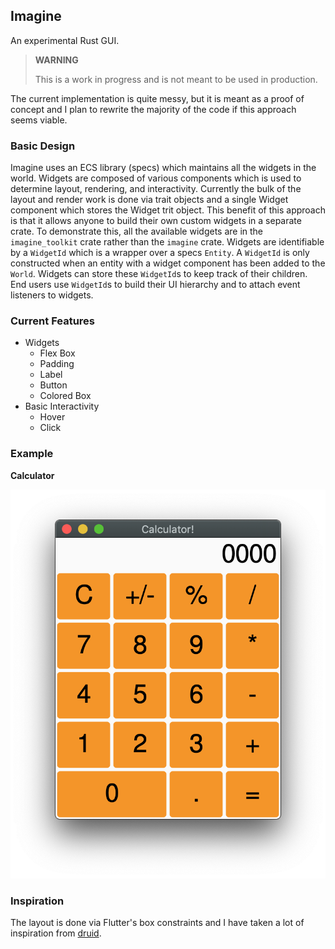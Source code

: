 ## Imagine

An experimental Rust GUI.

> **WARNING**
>
> This is a work in progress and is not meant to be used in production.

The current implementation is quite messy, but it is meant as a proof of concept and I plan to rewrite the majority of the code if this approach seems viable.

### Basic Design

Imagine uses an ECS library (specs) which maintains all the widgets in the world.
Widgets are composed of various components which is used to determine layout, rendering, and interactivity.
Currently the bulk of the layout and render work is done via trait objects and a single Widget component which stores the Widget trit object.
This benefit of this approach is that it allows anyone to build their own custom widgets in a separate crate.
To demonstrate this, all the available widgets are in the `imagine_toolkit` crate rather than the `imagine` crate.
Widgets are identifiable by a `WidgetId` which is a wrapper over a specs `Entity`. A `WidgetId` is only constructed when an entity with a widget component has been added to the `World`.
Widgets can store these `WidgetId`s to keep track of their children.
End users use `WidgetId`s to build their UI hierarchy and to attach event listeners to widgets.

### Current Features

- Widgets
  - Flex Box
  - Padding
  - Label
  - Button
  - Colored Box
- Basic Interactivity
  - Hover
  - Click

### Example

**Calculator**

![Calculator](calculator.png)

### Inspiration

The layout is done via Flutter's box constraints and I have taken a lot of inspiration from
[druid](https://github.com/xi-editor/druid).
